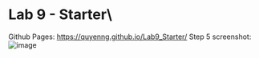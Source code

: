 # Lab 9 - Starter\

Github Pages: https://quyenng.github.io/Lab9_Starter/
Step 5 screenshot: ![image](https://user-images.githubusercontent.com/59277754/142802526-12b22594-4574-499f-b3ae-3e4974956cbf.png)
